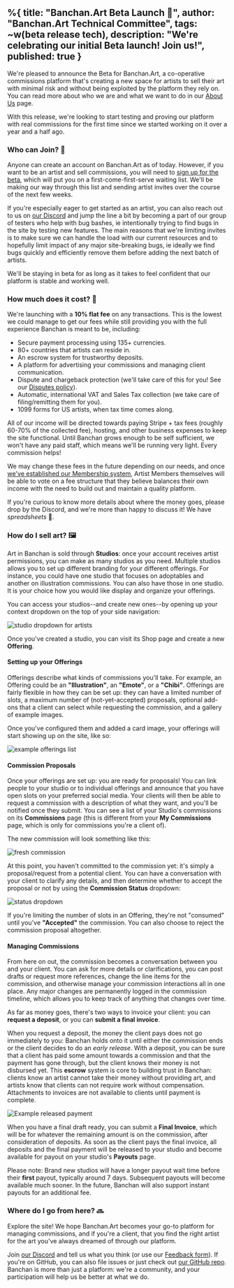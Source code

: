 %{
  title: "Banchan.Art Beta Launch 🎉",
  author: "Banchan.Art Technical Committee",
  tags: ~w(beta release tech),
  description: "We're celebrating our initial Beta launch! Join us!",
  published: true
}
---

We're pleased to announce the Beta for Banchan.Art, a co-operative
commissions platform that's creating a new space for artists to sell their art
with minimal risk and without being exploited by the platform they rely on.
You can read more about who we are and what we want to do in our [About
Us](/about-us) page.

With this release, we're looking to start testing and proving our platform
with real commissions for the first time since we started working on it over a
year and a half ago.

### Who can Join? 🤔

Anyone can create an account on Banchan.Art as of today. However, if you want to be
an artist and sell commissions, you will need to [sign up for the beta](/beta),
which will put you on a first-come-first-serve waiting list. We'll be making
our way through this list and sending artist invites over the course of the
next few weeks.

If you're especially eager to get started as an artist, you can also reach out to us on
[our Discord](https://discord.gg/FUkTHjGKJF) and jump the line a bit by becoming a part of our group of testers who help with bug bashes, ie intentionally trying to find bugs in the site by testing new features. The main
reasons that we're limiting invites is to make sure we can handle the load with our current resources and to hopefully limit impact of any major site-breaking bugs, ie ideally we find bugs quickly and efficiently remove them before adding the next batch of artists.

We'll be staying in beta for as long as it takes to feel confident that our
platform is stable and working well.

### How much does it cost? 💸

We're launching with a **10% flat fee** on any transactions. This is the
lowest we could manage to get our fees while still providing you with the full
experience Banchan is meant to be, including:

* Secure payment processing using 135+ currencies.
* 80+ countries that artists can reside in.
* An escrow system for trustworthy deposits.
* A platform for advertising your commissions and managing client communication.
* Dispute and chargeback protection (we'll take care of this for you! See our
  [Disputes policy](https://dev.banchan.art/disputes-policy)).
* Automatic, international VAT and Sales Tax collection (we take care of
  filing/remitting them for you).
* 1099 forms for US artists, when tax time comes along.

All of our income will be directed towards paying Stripe + tax fees (roughly 60-70%
of the collected fee), hosting, and other business expenses to keep the site functional. Until Banchan grows enough to be self sufficient, we won't have any paid staff, which means we'll be running very light. Every commission helps!

We may change these fees in the future depending on our needs, and once [we've
established our Membership system](/membership), Artist Members themselves
will be able to vote on a fee structure that they believe balances their own
income with the need to build out and maintain a quality platform.

If you're curious to know more details about where the money goes, please drop
by the Discord, and we're more than happy to discuss it! We have
_spreadsheets_ 🙈.

### How do I sell art? 🖼️

Art in Banchan is sold through **Studios**: once your account receives artist permissions, you can make as
many studios as you need. Multiple studios allows you to set up different branding for your different offerings. For instance, you could have one studio that focuses on adoptables and another on illustration commissions. You can also have those in one studio. It is your choice how you would like display and organize your offerings.

You can access your studios--and create new ones--by opening up your context
dropdown on the top of your side navigation:

![studio dropdown for artists](/images/blog/2023/08-18-artist-dropdown.png)

Once you've created a studio, you can visit its Shop page and create a new
**Offering**.

#### Setting up your Offerings

Offerings describe what kinds of commissions you'll take. For example, an
Offering could be an **"Illustration"**, an **"Emote"**, or a **"Chibi"**. Offerings are fairly
flexible in how they can be set up: they can have a limited number of slots, a
maximum number of (not-yet-accepted) proposals, optional add-ons that a client
can select while requesting the commission, and a gallery of example images.

Once you've configured them and added a card image, your offerings will start
showing up on the site, like so:

![example offerings list](/images/blog/2023/08-18-offerings.png)

#### Commission Proposals

Once your offerings are set up: you are ready for proposals! You can link people to your studio
or to individual offerings and announce that you have open slots on your
preferred social media. Your clients will then be able to request a
commission with a description of what they want, and you'll be notified once
they submit. You can see a list of your Studio's commissions on its
**Commissions** page (this is different from your **My Commissions** page,
which is only for commissions you're a client of).

The new commission will look something like this:

![fresh commission](/images/blog/2023/08-18-new-commission.png)

At this point, you haven't committed to the commission yet: it's simply a
proposal/request from a potential client. You can have a conversation with
your client to clarify any details, and then determine whether to accept the
proposal or not by using the **Commission Status** dropdown:

![status dropdown](/images/blog/2023/08-18-status-dropdown.png)

If you're limiting the number of slots in an Offering, they're not "consumed"
until you've **"Accepted"** the commission. You can also choose to reject the
commission proposal altogether.

#### Managing Commissions

From here on out, the commission becomes a conversation between you and your
client. You can ask for more details or clarifications, you can post drafts or
request more references, change the line items for the commission, and
otherwise manage your commission interactions all in one place. Any major changes are
permanently logged in the commission timeline, which allows you to keep track
of anything that changes over time.

As far as money goes, there's two ways to invoice your client: you can **request
a deposit**, or you can **submit a final invoice**.

When you request a deposit, the money the client pays does not go immediately to
you: Banchan holds onto it until either the commission ends or the client
decides to do an *early release*. With a deposit, you can be sure that a
client has paid some amount towards a commission and that the payment has gone
through, but the client knows their money is not disbursed yet. This
**escrow** system is core to building trust in Banchan: clients know an artist
cannot take their money without providing art, and artists know that clients can not require work without compensation. Attachments to invoices are not available to clients until
payment is complete.

![Example released payment](/images/blog/2023/08-18-released-payment.png)

When you have a final draft ready, you can submit a **Final Invoice**, which
will be for whatever the remaining amount is on the commission, after consideration of
deposits. As soon as the client pays the final invoice, all deposits and the
final payment will be released to your studio and become available for payout
on your studio's **Payouts** page.

Please note: Brand new studios will have a longer payout wait time before
their **first** payout, typically around 7 days. Subsequent payouts will
become available much sooner. In the future, Banchan will also support instant
payouts for an additional fee.

### Where do I go from here? 🔜

Explore the site! We hope Banchan.Art becomes your go-to platform for managing
commissions, and if you're a client, that you find the right artist for the
art you've always dreamed of through our platform.

Join [our Discord](https://discord.gg/FUkTHjGKJF) and tell
us what you think (or use our [Feedback form](/feedback)). If you're on
GitHub, you can also file issues or just check out [our GitHub
repo](https://github.com/BanchanArt/banchan). Banchan is more than just a
platform: we're a community, and your participation will help us be better at
what we do.

